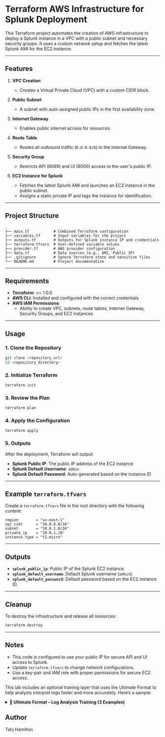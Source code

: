 # Terraform AWS Infrastructure for Splunk Deployment  

This Terraform project automates the creation of AWS infrastructure to deploy a Splunk instance in a VPC with a public subnet and necessary security groups. It uses a custom network setup and fetches the latest Splunk AMI for the EC2 instance.

---

## **Features**

1. **VPC Creation**  
   - Creates a Virtual Private Cloud (VPC) with a custom CIDR block.  

2. **Public Subnet**  
   - A subnet with auto-assigned public IPs in the first availability zone.  

3. **Internet Gateway**  
   - Enables public internet access for resources.  

4. **Route Table**  
   - Routes all outbound traffic (`0.0.0.0/0`) to the Internet Gateway.  

5. **Security Group**  
   - Restricts API (8089) and UI (8000) access to the user's public IP.  

6. **EC2 Instance for Splunk**  
   - Fetches the latest Splunk AMI and launches an EC2 instance in the public subnet.  
   - Assigns a static private IP and tags the instance for identification.  

---

## **Project Structure**

```plaintext
.
├── main.tf           # Combined Terraform configuration
├── variables.tf      # Input variables for the project
├── outputs.tf        # Outputs for Splunk instance IP and credentials
├── terraform.tfvars  # User-defined variable values
├── provider.tf       # AWS provider configuration
├── data.tf           # Data sources (e.g., AMI, Public IP)
├── .gitignore        # Ignore Terraform state and sensitive files
└── README.md         # Project documentation
```

---

## **Requirements**

- **Terraform**: >= 1.0.0  
- **AWS CLI**: Installed and configured with the correct credentials  
- **AWS IAM Permissions**:  
  - Ability to create VPC, subnets, route tables, Internet Gateway, Security Groups, and EC2 instances  

---

## **Usage**

### 1. Clone the Repository  
```bash
git clone <repository_url>
cd <repository_directory>
```

### 2. Initialize Terraform  
```bash
terraform init
```

### 3. Review the Plan  
```bash
terraform plan
```

### 4. Apply the Configuration  
```bash
terraform apply
```

### 5. Outputs  
After the deployment, Terraform will output:  
- **Splunk Public IP**: The public IP address of the EC2 instance  
- **Splunk Default Username**: `admin`  
- **Splunk Default Password**: Auto-generated based on the instance ID  

---

## **Example `terraform.tfvars`**

Create a `terraform.tfvars` file in the root directory with the following content:

```hcl
region        = "us-east-1"
vpc_cidr      = "10.0.0.0/16"
subnet        = "10.0.1.0/24"
private_ip    = "10.0.1.10"
instance_type = "t2.micro"
```

---

## **Outputs**

- **`splunk_public_ip`**: Public IP of the Splunk EC2 instance.  
- **`splunk_default_username`**: Default Splunk username (`admin`).  
- **`splunk_default_password`**: Default password based on the EC2 instance ID.

---

## **Cleanup**

To destroy the infrastructure and release all resources:

```bash
terraform destroy
```

---

## **Notes**

- This code is configured to use your public IP for secure API and UI access to Splunk.  
- Update `terraform.tfvars` to change network configurations.  
- Use a key-pair and IAM role with proper permissions for secure EC2 access.

This lab includes an optional training layer that uses the Ultimate Format to help analysts interpret logs faster and more accurately. Here’s a sample:<details>
<summary><strong>🧠 Ultimate Format – Log Analysis Training (3 Examples)</strong></summary>

---

## ✅ Example 1 – Brute-Force SSH Attack

### ✅ Sample Log Entry
Jul 21 14:01:17 ip-10-0-1-10 sshd[5872]: Failed password for invalid user admin from 203.0.113.5 port 45122 ssh2

### ✅ Correct Response:
**Investigate possible brute-force attack from IP 203.0.113.5 targeting nonexistent accounts.**

### ✅ Keyword Trigger Mapping

| Log Phrase              | Interpreted Meaning              | Mapped Response           |
|------------------------|----------------------------------|---------------------------|
| Failed password        | Unsuccessful login attempt       | Login Failure             |
| invalid user admin     | Targeting non-existent account   | Recon Attempt             |
| from 203.0.113.5       | External IP address              | Suspicious Source         |
| port 45122 ssh2        | SSH protocol activity            | SSH Vector                |

### 🔍 Why This Is Correct:
- `Failed password` = system rejected login attempt.
- `invalid user` = attacker guessing usernames.
- `203.0.113.5` = not internal, likely attacker.
- Matches common brute-force or scanner behavior.

### ❌ Why Other Interpretations Are Wrong:
- Not just a typo – it’s an invalid user.
- Not internal admin – IP is external.
- Not just a failed password – it’s targeting nonexistent accounts.

### 🧠 Mental Shortcut:
> “Invalid user + failed password + public IP = Brute force probe.”

### 🔑 Trigger Shortcuts (Always Maps To):
- `invalid user` → B. Reconnaissance attempt  
- `from <public IP>` → D. External threat vector  
- `sshd + Failed password` → A. Brute-force SSH attack

---

## ✅ Example 2 – Privilege Escalation Attempt

### ✅ Sample Log Entry

Jul 21 14:22:43 ip-10-0-1-10 sudo: tahj : user NOT in sudoers ; TTY=pts/1 ; PWD=/home/tahj ; USER=root ; COMMAND=/bin/bash

### ✅ Correct Response:
**Unauthorized privilege escalation attempt by user `tahj`. Review access controls and audit intent.**

### ✅ Keyword Trigger Mapping

| Log Phrase                  | Interpreted Meaning               | Mapped Response                |
|----------------------------|-----------------------------------|-------------------------------|
| sudo:                      | Privilege command executed        | Privilege Escalation Attempt  |
| user NOT in sudoers        | User lacks permission             | Unauthorized Action           |
| COMMAND=/bin/bash          | Attempt to access privileged shell| Root Shell Attempt            |
| USER=root                  | Target user is root               | High-Risk Escalation Target   |

### 🔍 Why This Is Correct:
- `sudo:` = attempt to gain elevated privileges.
- `NOT in sudoers` = user isn’t authorized.
- `/bin/bash` = intent to launch a root shell.
- Target user is `root` = high sensitivity.

### ❌ Why Other Interpretations Are Wrong:
- Not a normal sudo usage – it’s unauthorized.
- Not a system error – log shows intent.
- Not low risk – targeting root directly.

### 🧠 Mental Shortcut:
> “Not in sudoers + command to root shell = Unauthorized root escalation.”

### 🔑 Trigger Shortcuts (Always Maps To):
- `user NOT in sudoers` → B. Unauthorized privilege escalation  
- `COMMAND=/bin/bash` → D. Attempted root shell access  
- `USER=root` → A. High-privilege target  
- `sudo:` + denial → E. Security policy violation

---

## ✅ Example 3 – Web Recon / Directory Scan

### ✅ Sample Log Entry
Jul 21 15:14:08 ip-10-0-1-10 nginx[1732]: 203.0.113.5 - - [21/Jul/2025:15:14:08 +0000] “GET /admin HTTP/1.1” 404 162 “-” “Mozilla/5.0”

### ✅ Correct Response:
**External IP probing for sensitive endpoint `/admin`. Monitor for follow-up scans or injection attempts.**

### ✅ Keyword Trigger Mapping

| Log Phrase              | Interpreted Meaning                | Mapped Response                     |
|------------------------|------------------------------------|------------------------------------|
| GET /admin             | Sensitive endpoint scan            | Directory Scanning (Recon)         |
| 203.0.113.5            | Public IP                          | External Threat Actor              |
| 404                    | Page not found                     | Directory Discovery Attempt        |
| nginx                  | Web server logs                    | Application Layer Activity         |

### 🔍 Why This Is Correct:
- `/admin` is a known target path during recon.
- `203.0.113.5` is external → not legit internal admin.
- `404` = scan was **probing** for existence.
- Common before credential stuffing or injection attempts.

### ❌ Why Other Interpretations Are Wrong:
- Not a user mistake – it’s a crafted probe.
- Not internal – IP is public.
- Not harmless – checking `/admin` is known recon behavior.

### 🧠 Mental Shortcut:
> “GET /admin + 404 + external IP = Web path reconnaissance.”

### 🔑 Trigger Shortcuts (Always Maps To):
- `GET /admin` → C. Directory scan / reconnaissance  
- `404` with sensitive path → D. Unsuccessful but deliberate scan  
- `nginx` + public IP → B. Application-layer probing  
- `203.0.113.5` → A. Suspicious external source  

---

</details>
 



## **Author**

Tahj Hamilton  


